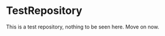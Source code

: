 TestRepository
==============

This is a test repository, nothing to be seen here. Move on now.  
 
 
  
 
 
  
   
      
      
      
    
       
    
    
  
   
     
  
    
  
  
 
 
 

